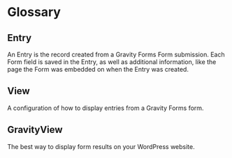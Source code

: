 # Glossary

## Entry

An Entry is the record created from a Gravity Forms Form submission. Each Form field is saved in the Entry, as well as additional information, like the page the Form was embedded on when the Entry was created.

## View

A configuration of how to display entries from a Gravity Forms form.

## GravityView

The best way to display form results on your WordPress website.